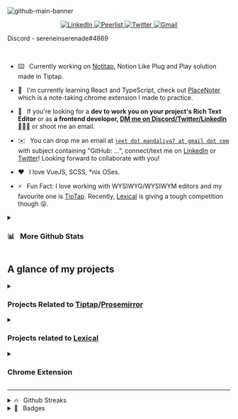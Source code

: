![github-main-banner](https://user-images.githubusercontent.com/45892659/183311508-4f9a6130-9ca2-4f32-b14b-6ac5c6f14267.svg)

<p align="center">
<a href="https://www.linkedin.com/in/sereneinserenade/" target="_blank">
  <img alt="LinkedIn" src="https://img.shields.io/badge/LinkedIn-0077B5?style=for-the-badge&logo=linkedin&logoColor=white">
</a>

<a href="https://peerlist.io/sereneinserenad/" target="_blank">
  <img alt="Peerlist" src="https://peerlist-readme-badge.herokuapp.com/api/sereneinserenad?style=for-the-badge">
</a>

<a href="https://twitter.com/sereneInSerenad" target="_blank">
  <img alt="Twitter " src="https://img.shields.io/badge/Twitter-1ca0f1?style=for-the-badge&labelColor=1ca0f1&logo=twitter&logoColor=white">
</a>

<a href="mailto:jeet.mandaliya7@gmail.com" target="_blank">
  <img alt="Gmail" src="https://img.shields.io/badge/Gmail-c14438?style=for-the-badge&logo=gmail&logoColor=white">
</a>
  
  Discord - sereneinserenade#4869
</p>
<br />

- ⌨️ &ensp;Currently working on [Notitap](https://github.com/sereneinserenade/notitap), Notion Like Plug and Play solution made in Tiptap.
- 🌱 &ensp;I'm currently learning React and TypeScript, check out [PlaceNoter](https://github.com/sereneinserenade/placenoter) which is a note-taking chrome extension I made to practice.
- 🤝 &ensp;If you're looking for a **dev to work you on your project's Rich Text Editor** or as **a frontend developer, [DM me on Discord/Twitter/LinkedIn](https://github.com/sereneinserenade)👨‍💻🤩** or shoot me an email.

- ✉️  &ensp;You can drop me an email at [`jeet dot mandaliya7 at gmail dot com`](mailto:jeet.mandaliya7@gmail.com) with subject containing "GitHub: ...", connect/text me on [LinkedIn](https://www.linkedin.com/in/sereneinserenade/) or [Twitter](https://twitter.com/sereneInSerenad)! Looking forward to collaborate with you!
- ❤️ &ensp;I love VueJS, SCSS, \*nix OSes.
- ⚡️ &ensp;Fun Fact: I love working with WYSIWYG/WYSIWYM editors and my favourite one is [TipTap](https://github.com/ueberdosis/tiptap). Recently, [Lexical](https://lexical.dev/) is giving a tough competition though 😜.

  
<details>
  <summary> <h3> 📊 &ensp;More Github Stats </h3> </summary>
  
  <p dir="auto">
  <a href="https://github.com/sereneinserenade">
    <img align="center" src="https://github-readme-stats.vercel.app/api?username=sereneinserenade&amp;show_icons=true&amp;include_all_commits=true&amp;theme=buefy&amp;hide_border=true" alt="Jeet's github stats" data-canonical-src="https://github-readme-stats.vercel.app/api/top-langs/?username=sereneinserenade&amp;layout=compact&amp;theme=buefy&amp;hide_border=true" style="max-width: 100%;" />
  </a>
  <a href="https://github.com/sereneinserenade">
    <img align="center" src="https://github-readme-stats.vercel.app/api/top-langs/?username=sereneinserenade&amp;layout=compact&amp;theme=buefy&amp;hide_border=true" data-canonical-src="https://github-readme-stats.vercel.app/api/top-langs/?username=sereneinserenade&amp;layout=compact&amp;theme=buefy&amp;hide_border=true" />
  </a>
  </p>
</details>

## A glance of my projects

<details >
<summary> <h3>  Projects Related to <a href="https://tiptap.dev">Tiptap</a>/<a href="https://prosemirror.net/">Prosemirror</a> </h3>  </summary>

<a href="https://github.com/sereneinserenade/tiptap-comment-extension">
<img align="center" src="https://github-readme-stats.vercel.app/api/pin/?username=sereneinserenade&amp;repo=tiptap-comment-extension&amp;theme=buefy" data-canonical-src="https://github-readme-stats.vercel.app/api/pin/?username=sereneinserenade&amp;repo=tiptap-comment-extension&amp;theme=buefy" style="max-width: 100%;" />
</a>

<a href="https://github.com/sereneinserenade/tiptap-comment-extension-react">
<img align="center" src="https://github-readme-stats.vercel.app/api/pin/?username=sereneinserenade&amp;repo=tiptap-comment-extension-react&amp;theme=buefy" data-canonical-src="https://github-readme-stats.vercel.app/api/pin/?username=sereneinserenade&amp;repo=tiptap-comment-extension-react&amp;theme=buefy" style="max-width: 100%;" />
</a>

<a href="https://github.com/sereneinserenade/tiptap-languagetool">
<img align="center" src="https://github-readme-stats.vercel.app/api/pin/?username=sereneinserenade&amp;repo=tiptap-languagetool&amp;theme=buefy" data-canonical-src="https://github-readme-stats.vercel.app/api/pin/?username=sereneinserenade&amp;repo=tiptap-languagetool&amp;theme=buefy" style="max-width: 100%;" />
</a>

<a href="https://github.com/sereneinserenade/tiptap-search-n-replace-demo">
<img align="center" src="https://github-readme-stats.vercel.app/api/pin/?username=sereneinserenade&amp;repo=tiptap-search-n-replace-demo&amp;theme=buefy" data-canonical-src="https://github-readme-stats.vercel.app/api/pin/?username=sereneinserenade&amp;repo=tiptap-search-n-replace-demo&amp;theme=buefy" style="max-width: 100%;" />
</a>

<a href="https://github.com/sereneinserenade/tiptap-extension-search-n-replace">
<img align="center" src="https://github-readme-stats.vercel.app/api/pin/?username=sereneinserenade&amp;repo=tiptap-extension-search-n-replace&amp;theme=buefy" data-canonical-src="https://github-readme-stats.vercel.app/api/pin/?username=sereneinserenade&amp;repo=tiptap-extension-search-n-replace&amp;theme=buefy" style="max-width: 100%;" />
</a>

<a href="https://github.com/sereneinserenade/vimirror">
<img align="center" src="https://github-readme-stats.vercel.app/api/pin/?username=sereneinserenade&amp;repo=vimirror&amp;theme=buefy" data-canonical-src="https://github-readme-stats.vercel.app/api/pin/?username=sereneinserenade&amp;repo=vimirror&amp;theme=buefy" style="max-width: 100%;" />
</a>

<a href="https://github.com/sereneinserenade/tiptap-media-resize">
<img align="center" src="https://github-readme-stats.vercel.app/api/pin/?username=sereneinserenade&amp;repo=tiptap-media-resize&amp;theme=buefy" data-canonical-src="https://github-readme-stats.vercel.app/api/pin/?username=sereneinserenade&amp;repo=tiptap-media-resize&amp;theme=buefy" style="max-width: 100%;" />
</a>

<a href="https://github.com/sereneinserenade/tiptap-extension-video">
<img align="center" src="https://github-readme-stats.vercel.app/api/pin/?username=sereneinserenade&amp;repo=tiptap-extension-video&amp;theme=buefy" data-canonical-src="https://github-readme-stats.vercel.app/api/pin/?username=sereneinserenade&amp;repo=tiptap-extension-video&amp;theme=buefy" style="max-width: 100%;" />
</a>
  
<a href="https://github.com/sereneinserenade/tiptap-snippets-extension">
<img align="center" src="https://github-readme-stats.vercel.app/api/pin/?username=sereneinserenade&amp;repo=tiptap-snippets-extension&amp;theme=buefy" data-canonical-src="https://github-readme-stats.vercel.app/api/pin/?username=sereneinserenade&amp;repo=tiptap-snippets-extension&amp;theme=buefy" style="max-width: 100%;" />
</a>

<a href="https://github.com/django-tiptap/django_tiptap">
<img align="center" src="https://github-readme-stats.vercel.app/api/pin/?username=django-tiptap&amp;repo=django_tiptap&amp;theme=buefy" data-canonical-src="https://github-readme-stats.vercel.app/api/pin/?username=django-tiptap&amp;repo=django_tiptap&amp;theme=buefy" style="max-width: 100%;" />
</a>
</details>

<details >
  <summary> <h3> Projects related to <a href="https://lexical.dev"> Lexical </a>  </h3> </summary>
  <a href="https://github.com/sereneinserenade/lexical-comments">
   <img align="center" src="https://github-readme-stats.vercel.app/api/pin/?username=sereneinserenade&amp;repo=lexical-comments&amp;theme=buefy" data-canonical-src="https://github-readme-stats.vercel.app/api/pin/?username=sereneinserenade&amp;repo=lexical-comments&amp;theme=buefy" style="max-width: 100%;" />
  </a>
</details>


<details >
  <summary> <h3> Chrome Extension </h3> </summary>
  <a href="https://github.com/sereneinserenade/placenoter">
   <img align="center" src="https://github-readme-stats.vercel.app/api/pin/?username=sereneinserenade&amp;repo=placenoter&amp;theme=buefy" data-canonical-src="https://github-readme-stats.vercel.app/api/pin/?username=sereneinserenade&amp;repo=placenoter&amp;theme=buefy" style="max-width: 100%;" />
  </a>
</details>


---

<details> 
  <summary> 🔥 &ensp;Github Streaks </summary>

  <a href="https://github.com/sereneinserenade">
    <img src="https://github-readme-streak-stats.herokuapp.com/?user=sereneinserenade" alt="sereneinserenade" />    
  </a>
</details> 


<details> 
  <summary> 🪪 &ensp;Badges </summary>

<a href="" title="Badge for Hacktoberfest 2021">
  <img src="https://res.cloudinary.com/practicaldev/image/fetch/s--cm4PWdMq--/c_limit,f_auto,fl_progressive,q_80,w_375/https://dev-to-uploads.s3.amazonaws.com/uploads/badge/badge_image/131/hacktoberfest-2021-badge.png" alt="hacktoberfest2021" width="100" height="100">
</a>
  
</details> 
<!--
**sereneinserenade/sereneinserenade** is a ✨ _special_ ✨ repository because its `README.md` (this file) appears on your GitHub profile.

Here are some ideas to get you started:

- 🔭 I’m currently working on ...
- 🌱 I’m currently learning ...
- 👯 I’m looking to collaborate on ...
- 🤔 I’m looking for help with ...
- 😄 Pronouns: ...
- ⚡ Fun fact: ...
-->
